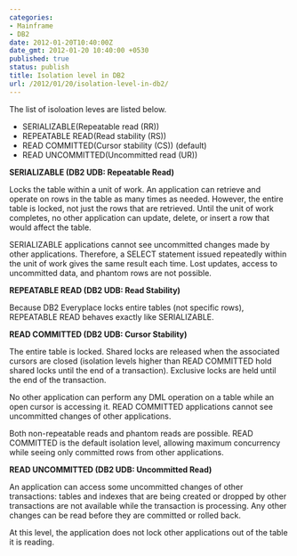 ```yaml
---
categories:
- Mainframe
- DB2
date: 2012-01-20T10:40:00Z
date_gmt: 2012-01-20 10:40:00 +0530
published: true
status: publish
title: Isolation level in DB2
url: /2012/01/20/isolation-level-in-db2/
---
```


The list of isoloation leves are listed below.

- SERIALIZABLE(Repeatable read (RR))
- REPEATABLE READ(Read stability (RS))
- READ COMMITTED(Cursor stability (CS)) (default)
- READ UNCOMMITTED(Uncommitted read (UR))

**SERIALIZABLE (DB2 UDB: Repeatable Read)**

Locks the table within a unit of work. An application can retrieve and operate on rows in the table as many times as needed. However, the entire table is locked, not just the rows that are retrieved. Until the unit of work completes, no other application can update, delete, or insert a row that would affect the table.

SERIALIZABLE applications cannot see uncommitted changes made by other applications. Therefore, a SELECT statement issued repeatedly within the unit of work gives the same result each time. Lost updates, access to uncommitted data, and phantom rows are not possible.

**REPEATABLE READ (DB2 UDB: Read Stability)**

Because DB2 Everyplace locks entire tables (not specific rows), REPEATABLE READ behaves exactly like SERIALIZABLE.

**READ COMMITTED (DB2 UDB: Cursor Stability)**

The entire table is locked. Shared locks are released when the associated cursors are closed (isolation levels higher than READ COMMITTED hold shared locks until the end of a transaction). Exclusive locks are held until the end of the transaction.

No other application can perform any DML operation on a table while an open cursor is accessing it. READ COMMITTED applications cannot see uncommitted changes of other applications.

Both non-repeatable reads and phantom reads are possible. READ COMMITTED is the default isolation level, allowing maximum concurrency while seeing only committed rows from other applications.

**READ UNCOMMITTED (DB2 UDB: Uncommitted Read)**

An application can access some uncommitted changes of other transactions: tables and indexes that are being created or dropped by other transactions are not available while the transaction is processing. Any other changes can be read before they are committed or rolled back.

At this level, the application does not lock other applications out of the table it is reading.
